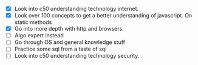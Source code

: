 -   [x] Look into c50 understanding technology internet.
-   [x] Look over 100 concepts to get a better understanding of javascript. On static methods
-   [x] Go into more depth with http and browsers.
-   [ ] Algo expert instead
-   [ ] Go through OS and general knowledge stuff
-   [ ] Practice some sql from a taste of sql
-   [ ] Look into c50 understanding technology security.
